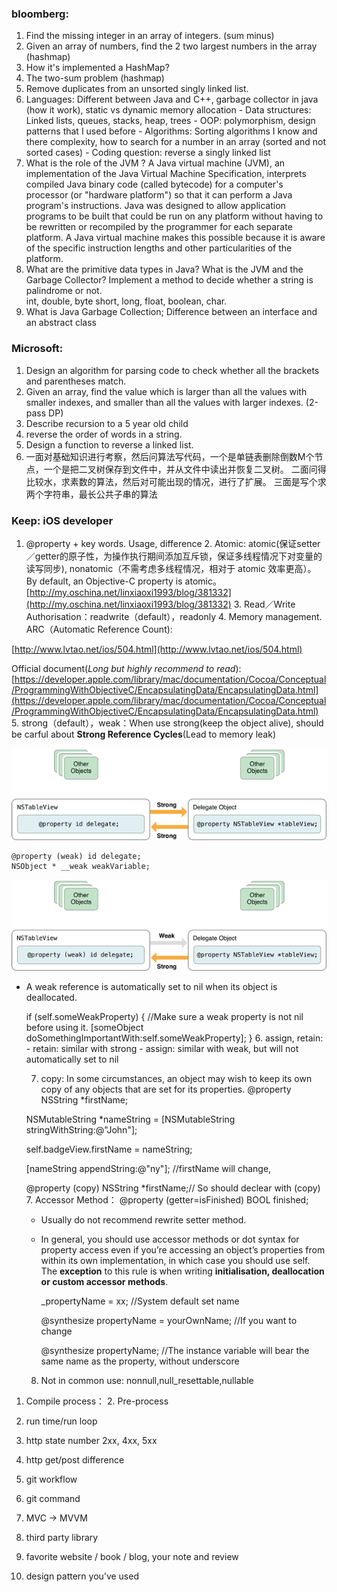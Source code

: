 ### bloomberg:
1. Find the missing integer in an array of integers.  (sum minus)
2. Given an array of numbers, find the 2 two largest numbers in the array (hashmap)
3. How it's implemented a HashMap?  
4. The two-sum problem (hashmap)
5. Remove duplicates from an unsorted singly linked list.
6. Languages: Different between Java and C++, garbage collector in java (how it work), static vs dynamic memory allocation - Data structures: Linked lists, queues, stacks, heap, trees - OOP: polymorphism, design patterns that I used before - Algorithms: Sorting algorithms I know and there complexity, how to search for a number in an array (sorted and not sorted cases) - Coding question: reverse a singly linked list  
7. What is the role of the JVM ?  A Java virtual machine (JVM), an implementation of the Java Virtual Machine Specification, interprets compiled Java binary code (called bytecode) for a computer's processor (or "hardware platform") so that it can perform a Java program's instructions. Java was designed to allow application programs to be built that could be run on any platform without having to be rewritten or recompiled by the programmer for each separate platform. A Java virtual machine makes this possible because it is aware of the specific instruction lengths and other particularities of the platform.
8. What are the primitive data types in Java? What is the JVM and the Garbage Collector? Implement a method to decide whether a string is palindrome or not.  
	int, double, byte short, long, float, boolean, char.
9. What is Java Garbage Collection; Difference between an interface and an abstract class



### Microsoft:
1. Design an algorithm for parsing code to check whether all the brackets and parentheses match.
2. Given an array, find the value which is larger than all the values with smaller indexes, and smaller than all the values with larger indexes. (2-pass DP)
3. Describe recursion to a 5 year old child
4. reverse the order of words in a string.
5. Design a function to reverse a linked list.
6. 一面对基础知识进行考察，然后问算法写代码，一个是单链表删除倒数M个节点，一个是把二叉树保存到文件中，并从文件中读出并恢复二叉树。
二面问得比较水，求素数的算法，然后对可能出现的情况，进行了扩展。
三面是写个求两个字符串，最长公共子串的算法


### Keep: iOS developer
1. @property + key words. Usage, difference
	2. Atomic: atomic(保证setter／getter的原子性，为操作执行期间添加互斥锁，保证多线程情况下对变量的读写同步), nonatomic（不需考虑多线程情况，相对于 atomic 效率更高）。By default, an Objective-C property is atomic。[http://my.oschina.net/linxiaoxi1993/blog/381332](http://my.oschina.net/linxiaoxi1993/blog/381332)
	3. Read／Write Authorisation：readwrite（default），readonly
	4. Memory management. ARC（Automatic Reference Count):
		
[http://www.lvtao.net/ios/504.html](http://www.lvtao.net/ios/504.html)

Official document(_Long but highly recommend to read_): [https://developer.apple.com/library/mac/documentation/Cocoa/Conceptual/ProgrammingWithObjectiveC/EncapsulatingData/EncapsulatingData.html](https://developer.apple.com/library/mac/documentation/Cocoa/Conceptual/ProgrammingWithObjectiveC/EncapsulatingData/EncapsulatingData.html)
		5. strong（default），weak：When use strong(keep the object alive), should be carful about **Strong Reference Cycles**(Lead to memory leak)

![](strongreferencecycle2.png)

	@property (weak) id delegate;
	NSObject * __weak weakVariable;

![](strongreferencecycle4.png)

- A weak reference is automatically set to nil when its object is deallocated. 

	if (self.someWeakProperty) { //Make sure a weak property is not nil before using it.
	        [someObject doSomethingImportantWith:self.someWeakProperty];
	}
	6. assign, retain:
		- retain: similar with strong
		- assign: similar with weak, but will not automatically set to nil
	
	7. copy: In some circumstances, an object may wish to keep its own copy of any objects that are set for its properties.
	@property NSString *firstName;

	NSMutableString *nameString = [NSMutableString stringWithString:@"John"];

	self.badgeView.firstName = nameString;

	[nameString appendString:@"ny"]; //firstName will change,
	
	@property (copy) NSString *firstName;// So should declear with (copy)
	7. Accessor Method：
		@property (getter=isFinished) BOOL finished;
	- Usually do not recommend rewrite setter method.
	- In general, you should use accessor methods or dot syntax for property access even if you’re accessing an object’s properties from within its own implementation, in which case you should use self. The **exception** to this rule is when writing **initialisation, deallocation or custom accessor methods**.
		
		_propertyName = xx; //System default set name

		@synthesize propertyName = yourOwnName; //If you want to change
		
		@synthesize propertyName; //The instance variable will bear the same name as the property, without underscore
	8. Not in common use: nonnull,null\_resettable,nullable

1. Compile process：
	2. Pre-process
2. run time/run loop
3. http state number 2xx, 4xx, 5xx
4. http get/post difference
5. git workflow
6. git command

8. MVC -\> MVVM
9. third party library
10. favorite website / book / blog, your note and review
11. design pattern you’ve used





